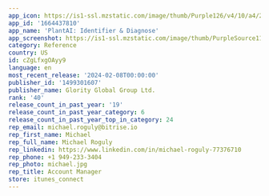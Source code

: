 ```yaml
---
app_icon: https://is1-ssl.mzstatic.com/image/thumb/Purple126/v4/10/a4/2b/10a42b9b-54f0-fe02-40e2-0a413314faf2/AppIcon-0-0-1x_U007epad-0-0-85-220.jpeg/1024x1024bb.png
app_id: '1664437810'
app_name: 'PlantAI: Identifier & Diagnose'
app_screenshot: https://is1-ssl.mzstatic.com/image/thumb/PurpleSource116/v4/71/8c/1f/718c1f15-1f88-49ae-d989-a4197b462660/f72114e4-dd11-43ed-970c-fea9c2432ef7_X1.jpg/1242x2688bb.png
category: Reference
country: US
id: cZgLfxgOAyy9
language: en
most_recent_release: '2024-02-08T00:00:00'
publisher_id: '1499301607'
publisher_name: Glority Global Group Ltd.
rank: '40'
release_count_in_past_year: '19'
release_count_in_past_year_category: 6
release_count_in_past_year_top_in_category: 24
rep_email: michael.roguly@bitrise.io
rep_first_name: Michael
rep_full_name: Michael Roguly
rep_linkedin: https://www.linkedin.com/in/michael-roguly-77376710
rep_phone: +1 949-233-3404
rep_photo: michael.jpg
rep_title: Account Manager
store: itunes_connect
---
```

